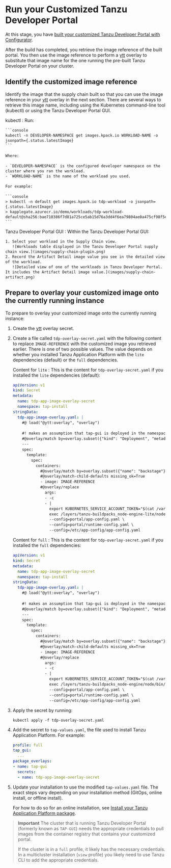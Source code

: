 # Run your Customized Tanzu Developer Portal

At this stage, you have [built your customized Tanzu Developer Portal with Configurator](building.hbs.md).

After the build has completed, you retrieve the image reference of the built portal.
You then use the image reference to perform a [ytt](https://carvel.dev/ytt/) overlay to substitute
that image name for the one running the pre-built Tanzu Developer Portal on your cluster.

## <a id="identify"></a> Identify the customized image reference

Identify the image that the supply chain built so that you can use the image reference in your
[ytt](https://carvel.dev/ytt/) overlay in the next section. There are several ways to retrieve this
image name, including using the Kubernetes command-line tool (kubectl) or using the
Tanzu Developer Portal GUI.

kubectl
: Run:

    ```console
    kubectl -n DEVELOPER-NAMESPACE get images.kpack.io WORKLOAD-NAME -o jsonpath={.status.latestImage}
    ```

    Where:

    - `DEVELOPER-NAMESPACE` is the configured developer namespace on the cluster where you ran the workload.
    - `WORKLOAD-NAME` is the name of the workload you used.

    For example:

    ```console
    > kubectl -n default get images.kpack.io tdp-workload -o jsonpath={.status.latestImage}
    > kapplegate.azurecr.io/demo/workloads/tdp-workload-default@sha256:bae710386f7d81a725ce5ab15d76a3dd4f6ea79804ae0a475cf98f5e3dd6cf82
    ```

Tanzu Developer Portal GUI
: Within the Tanzu Developer Portal GUI:

    1. Select your workload in the Supply Chain view.
       ![Workloads table displayed in the Tanzu Developer Portal supply chain view.](images/supply-chain-plugin.png)
    2. Record the Artifact Detail image value you see in the detailed view of the workload.
       ![Detailed view of one of the workloads in Tanzu Developer Portal. It includes the Artifact Detail image value.](images/supply-chain-artifact.png)

## <a id="prepare"></a> Prepare to overlay your customized image onto the currently running instance

To prepare to overlay your customized image onto the currently running instance:

1. Create the [ytt](https://carvel.dev/ytt/) overlay secret.

2. Create a file called `tdp-overlay-secret.yaml` with the following content to replace
   `IMAGE-REFERENCE` with the customized image you retrieved earlier. There is one of two possible
   values. The value depends on whether you installed Tanzu Application Platform with the `lite`
   dependencies (default) or the `full` dependencies.

    Content for `lite`
    : This is the content for `tdp-overlay-secret.yaml` if you installed the `lite` dependencies (default):

      ```yaml
      apiVersion: v1
      kind: Secret
      metadata:
        name: tdp-app-image-overlay-secret
        namespace: tap-install
      stringData:
        tdp-app-image-overlay.yaml: |
          #@ load("@ytt:overlay", "overlay")

          #! makes an assumption that tap-gui is deployed in the namespace: "tap-gui"
          #@overlay/match by=overlay.subset({"kind": "Deployment", "metadata": {"name": "server", "namespace": "tap-gui"}}), expects="1+"
          ---
          spec:
            template:
              spec:
                containers:
                  #@overlay/match by=overlay.subset({"name": "backstage"}),expects="1+"
                  #@overlay/match-child-defaults missing_ok=True
                  - image: IMAGE-REFERENCE
                  #@overlay/replace
                    args:
                    - -c
                    - |
                      export KUBERNETES_SERVICE_ACCOUNT_TOKEN="$(cat /var/run/secrets/kubernetes.io/serviceaccount/token)"
                      exec /layers/tanzu-buildpacks_node-engine-lite/node/bin/node portal/dist/packages/backend  \
                      --config=portal/app-config.yaml \
                      --config=portal/runtime-config.yaml \
                      --config=/etc/app-config/app-config.yaml
      ```

    Content for `full`
    : This is the content for `tdp-overlay-secret.yaml` if you installed the `full` dependencies:

      ```yaml
      apiVersion: v1
      kind: Secret
      metadata:
        name: tdp-app-image-overlay-secret
        namespace: tap-install
      stringData:
        tdp-app-image-overlay.yaml: |
          #@ load("@ytt:overlay", "overlay")

          #! makes an assumption that tap-gui is deployed in the namespace: "tap-gui"
          #@overlay/match by=overlay.subset({"kind": "Deployment", "metadata": {"name": "server", "namespace": "tap-gui"}}), expects="1+"
          ---
          spec:
            template:
              spec:
                containers:
                  #@overlay/match by=overlay.subset({"name": "backstage"}),expects="1+"
                  #@overlay/match-child-defaults missing_ok=True
                  - image: IMAGE-REFERENCE
                  #@overlay/replace
                    args:
                    - -c
                    - |
                      export KUBERNETES_SERVICE_ACCOUNT_TOKEN="$(cat /var/run/secrets/kubernetes.io/serviceaccount/token)"
                      exec /layers/tanzu-buildpacks_node-engine/node/bin/node portal/dist/packages/backend  \
                      --config=portal/app-config.yaml \
                      --config=portal/runtime-config.yaml \
                      --config=/etc/app-config/app-config.yaml
      ```

3. Apply the secret by running:

   ```console
   kubectl apply -f tdp-overlay-secret.yaml
   ```

4. Add the secret to `tap-values.yaml`, the file used to install Tanzu Application Platform.
   For example:

    ```yaml
    profile: full
    tap_gui:
      ...
    package_overlays:
    - name: tap-gui
      secrets:
      - name: tdp-app-image-overlay-secret
    ```

5. Update your installation to use the modified `tap-values.yaml` file. The exact steps vary depending
   on your installation method (GitOps, online install, or offline install).

   For how to do so for an online installation, see
   [Install your Tanzu Application Platform package](../../install-online/profile.hbs.md#install-your-tanzu-application-platform-package).

> **Important** The cluster that is running Tanzu Developer Portal (formerly known as `TAP-GUI`)
> needs the appropriate credentials to pull images from the container registry that contains your
> customized portal.
>
> If the cluster is in a `full` profile, it likely has the necessary credentials.
> In a multicluster installation (`view` profile) you likely need to use Tanzu CLI to add
> the appropriate credentials.
